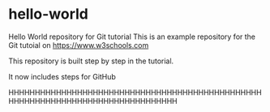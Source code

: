 # hello-world
Hello World repository for Git tutorial
This is an example repository for the Git tutoial on https://www.w3schools.com

This repository is built step by step in the tutorial.

It now includes steps for GitHub

HHHHHHHHHHHHHHHHHHHHHHHHHHHHHHHHHHHHHHHHHHHHHHHHHHHHHHHHHHHHHHHHHHHHHHHHHHHHHHHH